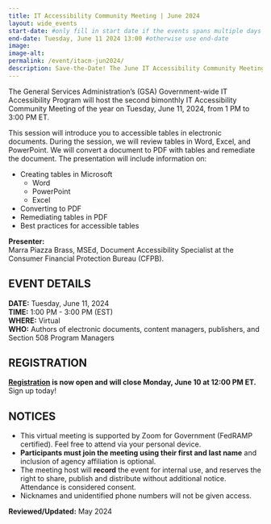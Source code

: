 ```yaml
---
title: IT Accessibility Community Meeting | June 2024
layout: wide_events
start-date: #only fill in start date if the events spans multiple days
end-date: Tuesday, June 11 2024 13:00 #otherwise use end-date
image:
image-alt: 
permalink: /event/itacm-jun2024/
description: Save-the-Date! The June IT Accessibility Community Meeting (ITACM) will be held on Tuesday, June 11, 2024 from 1:00 PM - 3:00 PM ET. During the meeting, document authors and others will learn how to create accessible tables in electronic documents. 
---
```

The General Services Administration’s (GSA) Government-wide IT Accessibility Program will host the second bimonthly IT Accessibility Community Meeting of the year on Tuesday, June 11, 2024, from 1 PM to 3:00 PM ET.

This session will introduce you to accessible tables in electronic documents. During the session, we will review tables in Word, Excel, and PowerPoint. We will convert a document to PDF with tables and remediate the document. The presentation will include information on:

* Creating tables in Microsoft
    * Word
    * PowerPoint
    * Excel
* Converting to PDF
* Remediating tables in PDF
* Best practices for accessible tables

**Presenter:**  
Marra Piazza Brass, MSEd, Document Accessibility Specialist at the Consumer Financial Protection Bureau (CFPB).

## EVENT DETAILS
**DATE:** Tuesday, June 11, 2024  
**TIME:** 1:00 PM - 3:00 PM (EST)  
**WHERE:** Virtual  
**WHO:** Authors of electronic documents, content managers, publishers, and Section 508 Program Managers

## REGISTRATION
<strong><a href="" target="_blank">Registration</a> is now open and will close Monday, June 10 at 12:00 PM ET.</strong> Sign up today!

## NOTICES
* This virtual meeting is supported by Zoom for Government (FedRAMP certified). Feel free to attend via your personal device. 
* **Participants must join the meeting using their first and last name** and inclusion of agency affiliation is optional​. 
* The meeting host will **record** the event for internal use, and reserves the right to share, publish and distribute without additional notice. Attendance is considered consent.
* Nicknames and unidentified phone numbers will not be given access.

**Reviewed/Updated:** May 2024